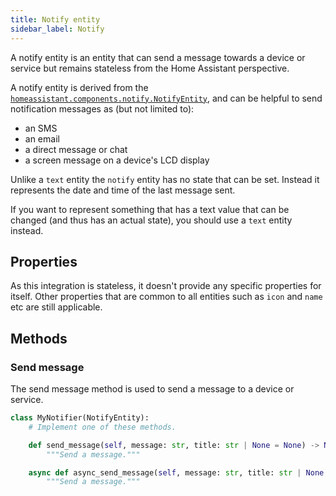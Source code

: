 ```yaml
---
title: Notify entity
sidebar_label: Notify
---
```


A notify entity is an entity that can send a message towards a device or service but remains stateless from the Home Assistant perspective.

A notify entity is derived from the  [`homeassistant.components.notify.NotifyEntity`](https://github.com/home-assistant/core/blob/dev/homeassistant/components/notify/__init__.py),
and can be helpful to send notification messages as (but not limited to):

- an SMS
- an email
- a direct message or chat
- a screen message on a device's LCD display

Unlike a `text` entity the `notify` entity has no state that can be set. Instead it represents the date and time of the last message sent.

If you want to represent something that has a text value that can be changed (and thus has an actual state), you should use a `text` entity instead.

## Properties

As this integration is stateless, it doesn't provide any specific properties for itself.
Other properties that are common to all entities such as `icon` and `name` etc are still applicable.

## Methods

### Send message

The send message method is used to send a message to a device or service.

```python
class MyNotifier(NotifyEntity):
    # Implement one of these methods.

    def send_message(self, message: str, title: str | None = None) -> None:
        """Send a message."""

    async def async_send_message(self, message: str, title: str | None = None) -> None:
        """Send a message."""
```
